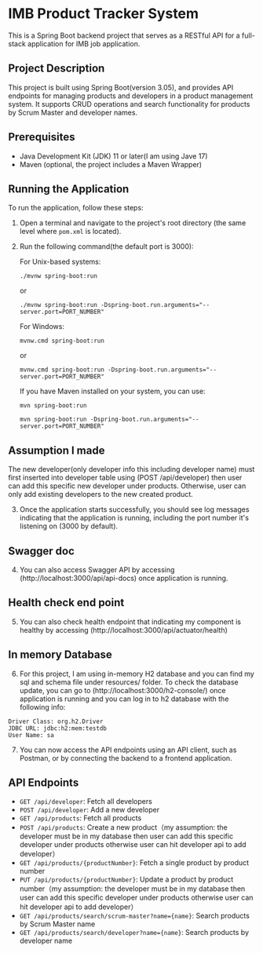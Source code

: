 # IMB Product Tracker System

This is a Spring Boot backend project that serves as a RESTful API for a full-stack application for IMB job application.

## Project Description

This project is built using Spring Boot(version 3.05), and provides API endpoints for managing products and developers in a product management system. It supports CRUD operations and search functionality for products by Scrum Master and developer names.

## Prerequisites

- Java Development Kit (JDK) 11 or later(I am using Jave 17)
- Maven (optional, the project includes a Maven Wrapper)

## Running the Application

To run the application, follow these steps:

1. Open a terminal and navigate to the project's root directory (the same level where `pom.xml` is located).

2. Run the following command(the default port is 3000):

   For Unix-based systems:
   ```
   ./mvnw spring-boot:run
   ```
   or
   ```
   ./mvnw spring-boot:run -Dspring-boot.run.arguments="--server.port=PORT_NUMBER"
   ```

   For Windows:
   ```
   mvnw.cmd spring-boot:run
   ```
   or
   ```
   mvnw.cmd spring-boot:run -Dspring-boot.run.arguments="--server.port=PORT_NUMBER"
   ```

   If you have Maven installed on your system, you can use:
    ```
    mvn spring-boot:run
    ```
    ```
    mvn spring-boot:run -Dspring-boot.run.arguments="--server.port=PORT_NUMBER"
    ```
## Assumption I made
The new developer(only developer info this including developer name) must first inserted into developer table using (POST /api/developer) then user can add this specific new developer under products. Otherwise, user can only add existing developers to the new created product.

3. Once the application starts successfully, you should see log messages indicating that the application is running, including the port number it's listening on (3000 by default).

## Swagger doc
4. You can also access Swagger API by accessing (http://localhost:3000/api/api-docs) once application is running.

## Health check end point
5. You can also check health endpoint that indicating my component is healthy by accessing (http://localhost:3000/api/actuator/health)

## In memory Database
6. For this project, I am using in-memory H2 database and you can find my sql and schema file under resources/ folder. To check the database update, you can go to (http://localhost:3000/h2-console/) once application is running and you can log in to h2 database with the following info:

```
Driver Class: org.h2.Driver
JDBC URL: jdbc:h2:mem:testdb
User Name: sa
```

7. You can now access the API endpoints using an API client, such as Postman, or by connecting the backend to a frontend application.

## API Endpoints
- `GET /api/developer`: Fetch all developers
- `POST /api/developer`: Add a new developer
- `GET /api/products`: Fetch all products
- `POST /api/products`: Create a new product（my assumption: the developer must be in my database then user can add this specific developer under products otherwise user can hit developer api to add developer）
- `GET /api/products/{productNumber}`: Fetch a single product by product number
- `PUT /api/products/{productNumber}`: Update a product by product number（my assumption: the developer must be in my database then user can add this specific developer under products otherwise user can hit developer api to add developer）
- `GET /api/products/search/scrum-master?name={name}`: Search products by Scrum Master name
- `GET /api/products/search/developer?name={name}`: Search products by developer name


